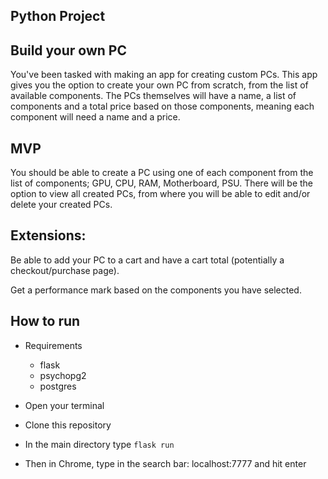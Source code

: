 ## Python Project


## Build your own PC

You've been tasked with making an app for creating custom PCs. This app gives you the option to create your own PC from scratch, from the list of available components. The PCs themselves will have a name, a list of components and a total price based on those components, meaning each component will need a name and a price.


## MVP

You should be able to create a PC using one of each component from the list of components; GPU, CPU, RAM, Motherboard, PSU. There will be the option to view all created PCs, from where you will be able to edit and/or delete your created PCs. 


## Extensions:

Be able to add your PC to a cart and have a cart total (potentially a checkout/purchase page).

Get a performance mark based on the components you have selected.

## How to run
- Requirements
    - flask
    - psychopg2
    - postgres
    
- Open your terminal
- Clone this repository
- In the main directory type `flask run`
- Then in Chrome, type in the search bar: localhost:7777 and hit enter
